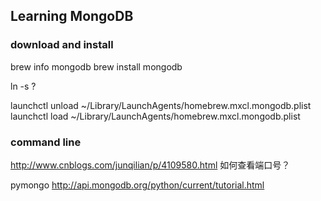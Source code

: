 ## Learning MongoDB

### download and install
brew info mongodb
brew install mongodb

ln -s ?

launchctl unload ~/Library/LaunchAgents/homebrew.mxcl.mongodb.plist
launchctl load ~/Library/LaunchAgents/homebrew.mxcl.mongodb.plist

### command line 
http://www.cnblogs.com/junqilian/p/4109580.html
如何查看端口号？

pymongo
http://api.mongodb.org/python/current/tutorial.html

 
